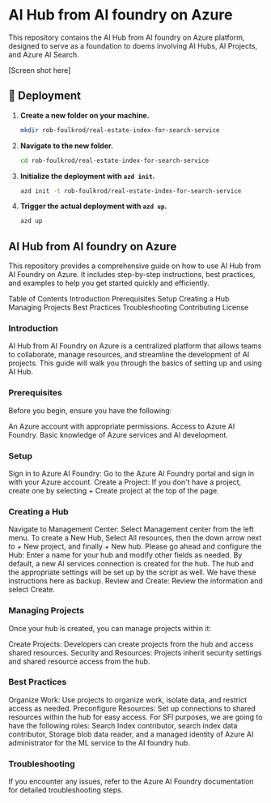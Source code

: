 # AI Hub from AI foundry on Azure

This repository contains the AI Hub from AI foundry on Azure platform, designed to serve as a foundation to doems involving AI Hubs, AI Projects, and Azure AI Search.

[Screen shot here]


## 🚀 Deployment

1. **Create a new folder on your machine.**
   ```sh
   mkdir rob-foulkrod/real-estate-index-for-search-service
   ```

2. **Navigate to the new folder.**
   ```sh
   cd rob-foulkrod/real-estate-index-for-search-service
   ```

3. **Initialize the deployment with `azd init`.**
   ```sh
   azd init -t rob-foulkrod/real-estate-index-for-search-service
   ```

4. **Trigger the actual deployment with `azd up`.**
   ```sh
   azd up
   ```

## AI Hub from AI foundry on Azure
This repository provides a comprehensive guide on how to use AI Hub from AI Foundry on Azure. It includes step-by-step instructions, best practices, and examples to help you get started quickly and efficiently.

Table of Contents
Introduction
Prerequisites
Setup
Creating a Hub
Managing Projects
Best Practices
Troubleshooting
Contributing
License


### Introduction
AI Hub from AI Foundry on Azure is a centralized platform that allows teams to collaborate, manage resources, and streamline the development of AI projects. This guide will walk you through the basics of setting up and using AI Hub.

### Prerequisites
Before you begin, ensure you have the following:

An Azure account with appropriate permissions.
Access to Azure AI Foundry.
Basic knowledge of Azure services and AI development.
### Setup
Sign in to Azure AI Foundry: Go to the Azure AI Foundry portal and sign in with your Azure account.
Create a Project: If you don't have a project, create one by selecting + Create project at the top of the page.
### Creating a Hub
Navigate to Management Center: Select Management center from the left menu.
To create a New Hub, Select All resources, then the down arrow next to + New project, and finally + New hub.
Please go ahead and configure the Hub: Enter a name for your hub and modify other fields as needed. By default, a new AI services connection is created for the hub. The hub and the appropriate settings will be set up by the script as well. We have these instructions here as backup.
Review and Create: Review the information and select Create.
### Managing Projects
Once your hub is created, you can manage projects within it:

Create Projects: Developers can create projects from the hub and access shared resources.
Security and Resources: Projects inherit security settings and shared resource access from the hub.
### Best Practices
Organize Work: Use projects to organize work, isolate data, and restrict access as needed.
Preconfigure Resources: Set up connections to shared resources within the hub for easy access. For SFI purposes, we are going to have the following roles: Search Index contributor, search index data contributor, Storage blob data reader, and a managed identity of Azure AI administrator for the ML service to the AI foundry hub.

### Troubleshooting
If you encounter any issues, refer to the Azure AI Foundry documentation for detailed troubleshooting steps.
 
